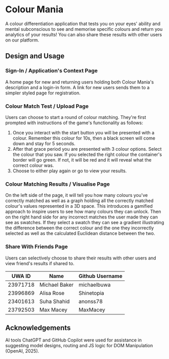 # Colour Mania
A colour differentiation application that tests you on your eyes' ability and mental subconscious to see and memorise specific colours and return you analytics of your results! You can also share these results with other users on our platform.

## Design and Usage
### Sign-In / Application's Context Page
A home page for new and returning users holding both Colour Mania's description and a login-in form. A link for new users sends them to a simpler styled page for registration.

### Colour Match Test / Upload Page
Users can choose to start a round of colour matching. They're first prompted with instructions of the game's functionality as follows:
1. Once you interact with the start button you will be presented with a colour. Remember this colour for 10s, then a black screen will come down and stay for 5 seconds.
2. After that grace period you are presented with 3 colour options. Select the colour that you saw. If you selected the right colour the container's border will go green. If not, it will be red and it will reveal what the correct colour was.
3. Choose to either play again or go to view your results.

### Colour Matching Results / Visualise Page
On the left side of the page, it will tell you how many colours you've correctly matched as well as a graph holding all the correctly matched colour's values represented in a 3D space. This introduces a gamified approach to inspire users to see how many colours they can unlock. Then on the right hand side for any incorrect matches the user made they can see as swatches. If they select a swatch they can see a gradient illustrating the difference between the correct colour and the one they incorrectly selected as well as the calculated Euclidean distance between the two.

### Share With Friends Page
Users can selectively choose to share their results with other users and view friend's results if shared to.

|UWA ID|Name|Github Username|
|-------------|----|---------------|
|23971718     |Michael Baker| michaelbuwa |
|23996869     |Alisa Rose|Shinetopia|
|23401613     |Suha Shahid |anonss78|
|23792503     |Max Macey|MaxMacey|

## Acknowledgements
AI tools ChatGPT and GitHub Copilot were used for assistance in suggesting model designs, routing and JS logic for DOM Manipulation (OpenAI, 2025).
